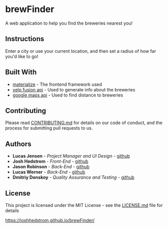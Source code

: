 # brewFinder

A web application to help you find the breweries nearest you!

## Instructions

Enter a city or use your current location, and then set a radius of how far you'd like to go!

## Built With

* [materialize](http://materializecss.com) - The frontend framework used
* [yelp fusion api](https://www.yelp.com/developers/documentation/v3) - Used to generate info about the breweries
* [google maps api](https://developers.google.com/maps/) - Used to find distance to breweries

## Contributing

Please read [CONTRIBUTING.md](https://gist.github.com/PurpleBooth/b24679402957c63ec426) for details on our code of conduct, and the process for submitting pull requests to us. 

## Authors

* **Lucas Jensen** - *Project Manager and UI Design* - [github](https://github.com/Lucasjensen56)
* **Josh Hedstrom** - *Front-End* - [github](https://github.com/joshhedstrom)
* **Jason Robinson** - *Back-End* - [github](https://github.com/JasonRobnson)
* **Lucas Werner** - *Back-End* - [github](https://github.com/lwerner27)
* **Dmitriy Donskoy** - *Quality Assurance and Testing* - [github](https://github.com/sandimas01)

## License

This project is licensed under the MIT License - see the [LICENSE.md](LICENSE.md) file for details


https://joshhedstrom.github.io/brewFinder/
